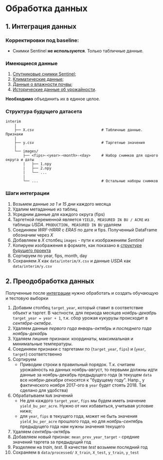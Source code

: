 # Обработка данных

## 1. Интеграция данных

### Корректировки под baseline:

- Снимки Sentinel **не используются**. Только табличные данные.

### Имеющиеся данные

1. [Спутниковые снимки Sentinel](../../notebooks/1.1-data-review-sentinel.ipynb);
2. [Климатические данные](../../notebooks/1.3-data-review-wrf-hrrr.ipynb);
3. [Данные о влажности почвы](../../notebooks/1.4-data-review-moisture.ipynb);
4. [Исторические данные об урожайности](../../notebooks/1.2-data-review-usda.ipynb).

**Необходимо** объединить их в единое целое.

### Структура будущего датасета

```plaintext
interim
    |
    ├── X.csv                               # Табличные данные. Признаки
    |
    ├── y.csv                               # Таргетные значения
    |
    └── images/
        ├── <fips>-<year>-<month>-<day>     # Набор снимков для одного округа и даты
        |   ├── 1.npy
        |   ├── 2.npy
        |   └── ...
        |
        └── ...                             # Остальные наборы снимков
```

### Шаги интеграции

1. Возьмем данные *за 1 и 15 дни* каждого месяца
2. Удалим метаданные из таблиц
3. Усредним данные для каждого округа (fips)
4. Таргетной переменной является `YIELD, MEASURED IN BU / ACRE` из таблицы *USDA*. `PRODUCTION, MEASURED IN BU` удаляем
5. Соединяем *WRF-HRRR* с *ERA5* по дате и fips. Полученный DataFrame обозначим через *X*
6. Добавляем в *X* столбец `images` - пути к изображениям *Sentinel*
7. Копируем изображения в формате, как показано в [структуре будущего проекта](#структура-будущего-датасета)
8. Сортируем по year, fips, month, day
9. Сохраняем *X* как `data/interim/X.csv` и данные *USDA* как `data/interim/y.csv`

## 2. Преодобработка данных

Полученные после [интеграции](#1-интеграция-данных) нужно обработать и создать обучающую и тестовую выборки

1. Добавим столбец `target_year`, который ставит в соответствие объект и таргет. В частности, для периода месяцев *ноябрь-декабрь* `target_year = year + 1`, т.к. сбор урожая кукурузы происходит в *сентябре-октябре*.
2. Удаляем данные *первого года январь-октябрь* и *последнего года ноябрь-декабрь*
3. Удаляем лишние признаки: координаты, максимальная и минимальные температуры.
4. Соединяем признаки с таргетами по (`target_year`, `fips`) и (`year`, `target`) соответственно
5. Сортируем
   - Приводим строки в правильный порядок. Т.к. считаем урожайность на данных ноябрь-август, то первыми должны идти данные за ноябрь-декабрь предыдущего года (в текущем `data` все ноябри-декабри относятся к "будущему году". Напр., у фактического ноября 2017-ого в `year` будет стоять 2018. Так сделано для удобства)
6. Обрабатываем `NaN` значений
    - Не для каждого `target_year`, `fips` мы будем иметь значение `yield_bu_per_acre`. Нужно от них избавиться, учитывая условие ниже;
    - для `year`, `fips` в текущего года, может не быть значения `yield_bu_per_acre` прошлого года, но для *ноябрь-сентябрь* предыдущего года нам нужны значения текущего
7. Удаляем *сентябрь-октябрь*
8. Добавляем новый признак: `mean_prev_year_target` - средние значений таргета за предыдущий год
9. Разделяем на *train*, *test*. В качестве *test* возьмем последний год
10. Сохраняем в `data/processed/` `X_train`, `X_test`, `y_train`, `y_test`
